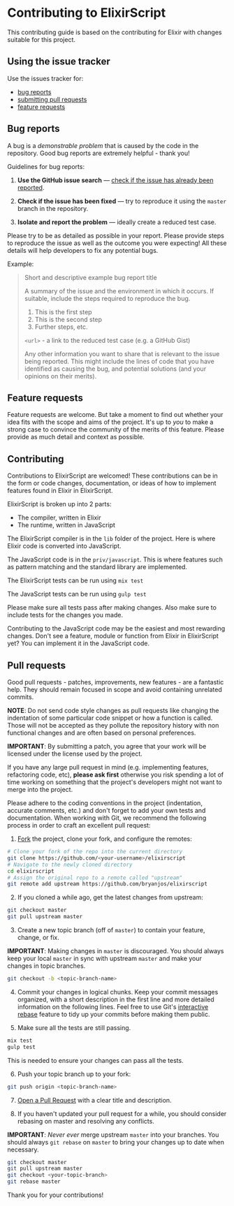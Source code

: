 # Contributing to ElixirScript

This contributing guide is based on the contributing for Elixir with changes suitable for this project.

## Using the issue tracker

Use the issues tracker for:

* [bug reports](#bug-reports)
* [submitting pull requests](#pull-requests)
* [feature requests](#feature-requests)

## Bug reports

A bug is a _demonstrable problem_ that is caused by the code in the repository.
Good bug reports are extremely helpful - thank you!

Guidelines for bug reports:

1. **Use the GitHub issue search** &mdash; [check if the issue has already been
   reported](https://github.com/bryanjos/elixirscript/search?type=Issues).

2. **Check if the issue has been fixed** &mdash; try to reproduce it using the
   `master` branch in the repository.

3. **Isolate and report the problem** &mdash; ideally create a reduced test
   case.

Please try to be as detailed as possible in your report. Please provide steps to
reproduce the issue as well as the outcome you were expecting! All these details
will help developers to fix any potential bugs.

Example:

> Short and descriptive example bug report title
>
> A summary of the issue and the environment in which it occurs. If suitable,
> include the steps required to reproduce the bug.
>
> 1. This is the first step
> 2. This is the second step
> 3. Further steps, etc.
>
> `<url>` - a link to the reduced test case (e.g. a GitHub Gist)
>
> Any other information you want to share that is relevant to the issue being
> reported. This might include the lines of code that you have identified as
> causing the bug, and potential solutions (and your opinions on their
> merits).

## Feature requests

Feature requests are welcome. But take a moment to find
out whether your idea fits with the scope and aims of the project. It's up to *you*
to make a strong case to convince the community of the merits of this feature.
Please provide as much detail and context as possible.

## Contributing

Contributions to ElixirScript are welcomed! These contributions can be
in the form or code changes, documentation, or ideas of how to implement features
found in Elixir in ElixirScript.

ElixirScript is broken up into 2 parts:

* The compiler, written in Elixir
* The runtime, written in JavaScript

The ElixirScript compiler is in the `lib` folder of the project. 
Here is where Elixir code is converted into JavaScript.

The JavaScript code is in the `priv/javascript`. 
This is where features such as pattern matching and the standard library are implemented.

The ElixirScript tests can be run using `mix test`

The JavaScript tests can be run using `gulp test`

Please make sure all tests pass after making changes. Also make sure to include tests for
the changes you made.

Contributing to the JavaScript code may be the easiest and most rewarding changes.
Don't see a feature, module or function from Elixir in ElixirScript yet? You can implement it
in the JavaScript code.

## Pull requests

Good pull requests - patches, improvements, new features - are a fantastic
help. They should remain focused in scope and avoid containing unrelated
commits.

**NOTE**: Do not send code style changes as pull requests like changing
the indentation of some particular code snippet or how a function is called.
Those will not be accepted as they pollute the repository history with non
functional changes and are often based on personal preferences.

**IMPORTANT**: By submitting a patch, you agree that your work will be
licensed under the license used by the project.

If you have any large pull request in mind (e.g. implementing features,
refactoring code, etc), **please ask first** otherwise you risk spending
a lot of time working on something that the project's developers might
not want to merge into the project.

Please adhere to the coding conventions in the project (indentation,
accurate comments, etc.) and don't forget to add your own tests and
documentation. When working with Git, we recommend the following process
in order to craft an excellent pull request:

1. [Fork](https://help.github.com/fork-a-repo/) the project, clone your fork,
  and configure the remotes:

  ```sh
  # Clone your fork of the repo into the current directory
  git clone https://github.com/<your-username>/elixirscript
  # Navigate to the newly cloned directory
  cd elixirscript
  # Assign the original repo to a remote called "upstream"
  git remote add upstream https://github.com/bryanjos/elixirscript
  ```

2. If you cloned a while ago, get the latest changes from upstream:

  ```sh
  git checkout master
  git pull upstream master
  ```

3. Create a new topic branch (off of `master`) to contain your feature, change,
  or fix.

  **IMPORTANT**: Making changes in `master` is discouraged. You should always
  keep your local `master` in sync with upstream `master` and make your
  changes in topic branches.

  ```sh
  git checkout -b <topic-branch-name>
  ```

4. Commit your changes in logical chunks. Keep your commit messages organized,
  with a short description in the first line and more detailed information on
  the following lines. Feel free to use Git's
  [interactive rebase](https://help.github.com/articles/interactive-rebase)
  feature to tidy up your commits before making them public.

5. Make sure all the tests are still passing.

  ```sh
  mix test
  gulp test
  ```

  This is needed to ensure your changes can
  pass all the tests.

6. Push your topic branch up to your fork:

  ```sh
  git push origin <topic-branch-name>
  ```

7. [Open a Pull Request](https://help.github.com/articles/using-pull-requests/)
  with a clear title and description.

8. If you haven't updated your pull request for a while, you should consider
  rebasing on master and resolving any conflicts.

  **IMPORTANT**: _Never ever_ merge upstream `master` into your branches. You
  should always `git rebase` on `master` to bring your changes up to date when
  necessary.

  ```sh
  git checkout master
  git pull upstream master
  git checkout <your-topic-branch>
  git rebase master
  ```

Thank you for your contributions!